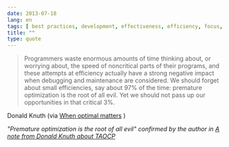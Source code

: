 ```yaml
---
date: 2013-07-18
lang: en
tags: [ best practices, development, effectiveness, efficiency, focus, optimisation, performance ]
title: ""
type: quote
---
```


> Programmers waste enormous amounts of time thinking about, or worrying
> about, the speed of noncritical parts of their programs, and these
> attempts at efficiency actually have a strong negative impact when
> debugging and maintenance are considered. We should forget about small
> efficiencies, say about 97% of the time: premature optimization is the
> root of all evil. Yet we should not pass up our opportunities in that
> critical 3%.

Donald Knuth (via [When optimal
matters](http://playingwithobjects.wordpress.com/2013/03/23/when-optimal-matters/)
)

*"Premature optimization is the root of all evil" confirmed by the
author in* [*A note from Donald Knuth about
TAOCP*](http://codehaus.blogspot.pt/2012/03/note-from-donald-knuth-about-taocp.html)

